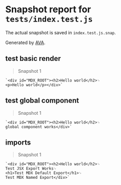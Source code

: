 # Snapshot report for `tests/index.test.js`

The actual snapshot is saved in `index.test.js.snap`.

Generated by [AVA](https://avajs.dev).

## test basic render

> Snapshot 1

    `<div id="MDX_ROOT"><h2>Hello world</h2>␊
    <p>Hello world</p></div>`

## test global component

> Snapshot 1

    `<div id="MDX_ROOT"><h2>Hello world</h2>␊
    global component works</div>`

## imports

> Snapshot 1

    `<div id="MDX_ROOT"><h2>Hello world</h2>␊
    Test JSX Export Works␊
    <h1>Test MDX Default Export</h1>␊
    Test MDX Named Export</div>`
